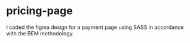 # pricing-page
I coded the figma design for a payment page using SASS in accordance with the BEM methodology.
